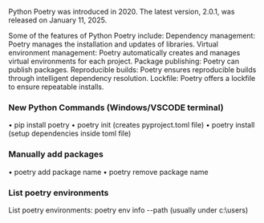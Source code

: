 Python Poetry was introduced in 2020. The latest version, 2.0.1, was released on January 11, 2025. 

Some of the features of Python Poetry include: 
Dependency management: Poetry manages the installation and updates of libraries.
Virtual environment management: Poetry automatically creates and manages virtual environments for each project.
Package publishing: Poetry can publish packages.
Reproducible builds: Poetry ensures reproducible builds through intelligent dependency resolution.
Lockfile: Poetry offers a lockfile to ensure repeatable installs.

### New Python Commands (Windows/VSCODE terminal)

•	pip install poetry
•	poetry init (creates pyproject.toml file)
•	poetry install (setup dependencies inside toml file)

### Manually add packages
•	poetry add package name
•	poetry remove package name


### List poetry environments
List poetry environments:
poetry env info --path
(usually under c:\users)


